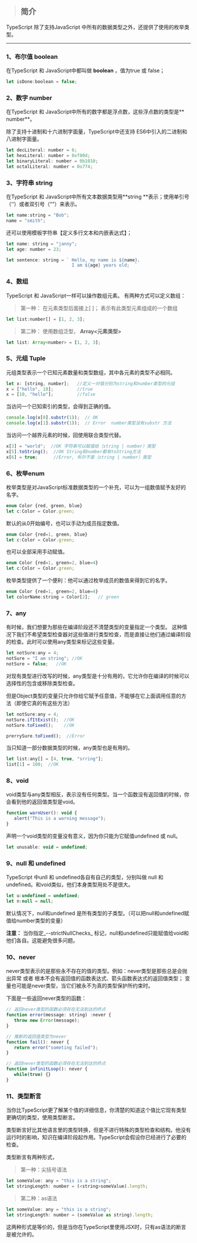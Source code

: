 > ## 简介

TypeScript 除了支持JavaScript 中所有的数据类型之外，还提供了使用的枚举类型。

---

### 1、布尔值 **boolean**

在TypeScript 和 JavaScript中都叫做 **boolean** ，值为true 或 false；

```js
let isDone:boolean = false;
```

### 2、数字 number

在TypeScript 和 JavaScript中所有的数字都是浮点数，这些浮点数的类型是** number**。

除了支持十进制和十六进制字面量，TypeScript中还支持 ES6中引入的二进制和八进制字面量。

```js
let decLiteral: number = 6;
let hexLiteral: number = 0xf00d;
let binaryLiteral: number = 0b1010;
let octalLiteral: number = 0o774;
```

### 3、字符串 **string**

在TypeScript 和 JavaScript中所有文本数据类型用**string **表示；使用单引号（‘’）或者双引号（“”）来表示。

```js
let name:string = "Bob";
name = "smith";
```

还可以使用模板字符串【定义多行文本和内嵌表达式】；

```js
let name: string = "janny";
let age: number = 23;

let sentence: string = ` Hello, my name is ${name}，
                         I am ${age} years old;  `
```

### 4、数组

TypeScript 和 JavaScript一样可以操作数组元素。 有两种方式可以定义数组：

> 第一种： 在元素类型后面接上\[ \]； 表示有此类型元素组成的一个数组

```js
let list:number[] = [1, 2, 3];
```

> 第二种： 使用数组泛型， **Array&lt;元素类型&gt;**

```js
let list: Array<number> = [1, 2, 3];
```

### 5、元组 **Tuple**

元组类型表示一个已知元素数量和类型数组，其中各元素的类型不必相同。

```js
let x: [string, number];   //定义一对值分别为string和number类型的元组
x = ["hello", 10];         //true
x = [10, "hello"];         //false
```

当访问一个已知索引的类型，会得到正确的值。

```js
console.log(x[0].substr(1));  // OK
console.log(x[1].substr(1));  // Error  number类型没有substr 方法
```

当访问一个越界元素的时候，回使用联合类型代替。

```js
x[3] = "world";  //OK 字符串可以赋值给（string | number）类型
x[5].toString();  //OK String和number都有toString方法
x[6] = true;      //Error, 布尔不是（string | number）类型
```

### 6、枚举**enum**

枚举类型是对JavaScript标准数据类型的一个补充，可以为一组数值赋予友好的名字。

```js
enum Color {red, green, blue}
let c:Color = Color.green;
```

默认的从0开始编号，也可以手动为成员指定数值。

```js
enum Color {red=1, green, blue}
let c:Color = Color.green;
```

也可以全部采用手动赋值。

```js
enum Color {red=1, green=2, blue=4}
let c:Color = Color.green;
```

枚举类型提供了一个便利：他可以通过枚举成员的数值来得到它的名字。

```js
enum Color {red=1, green=2, blue=4}
let colorName:string = Color[2];   // green
```

### 7、any

有时候，我们想要为那些在编译阶段还不清楚类型的变量指定一个类型。 这种情况下我们不希望类型检查器对这些值进行类型检查，而是直接让他们通过编译阶段的检查。此时可以使用any类型来标记这些变量。

```js
let notSure:any = 4;
notSure = "I am string"; //OK
notSure = false;   //OK
```

对现有类型进行改写的时候，any类型是十分有用的，它允许你在编译的时候可以选择性的包含或移除类型检查。

但是Object类型的变量只允许你给它赋予任意值，不能够在它上面调用任意的方法（即使它真的有这些方法）

```js
let notSure:any = 4;
notSure.ifItExist();  //OK
notSure.toFixed();    //OK

prerrySure.toFixed();  //Error
```

当只知道一部分数据类型的时候，any类型也是有用的。

```js
let list:any[] = [4, true, "srring"];
list[1] = 100;  //OK
```

### 8、void

void类型与any类型相反，表示没有任何类型。当一个函数没有返回值的时候，你会看到他的返回值类型是void。

```js
function warnUser(): void {
   alert("This is a warning message");
}
```

声明一个void类型的变量没有意义，因为你只能为它赋值undefined 或 null。

```js
let unusable: void = undefined;
```

### 9、null 和 undefined

TypeScript 中unll 和 undefined各自有自己的类型，分别叫做 null 和 undefined。和void类似，他们本身类型用处不是很大。

```js
let u:undefined = undefined;
let n:null = null;
```

默认情况下，null和undefined 是所有类型的子类型。（可以把null和undefined赋值给number类型的变量）

**注意：** 当你指定_--strictNullChecks_ 标记，null和undefined只能赋值给void和他们各自。这能避免很多问题。

### 10、never

never类型表示的是那些永不存在的值的类型。例如：never类型是那些总是会抛出异常  或者  根本不会有返回值的函数表达式、箭头函数表达式的返回值类型； 变量也可能是never类型，当它们被永不为真的类型保护所约束时。

下面是一些返回never类型的函数：

```js
// 返回never类型的函数必须存在无法到达的终点
function error(message: string) :never {
   throw new Error(message);
}

// 推断的返回值类型为never
function fail(): never {
   return error("someting failed");
}

// 返回never类型的函数必须存在无法到达的终点
function infinitLoop(): never {
   while(true) {}
}
```

### 11、类型断言

当你比TypeScript更了解某个值的详细信息，你清楚的知道这个值比它现有类型更确切的类型，使用类型断言。

类型断言好比其他语言里的类型转换，但是不进行特殊的类型检查和结构。他没有运行时的影响，知识在编译阶段起作用。TypeScript会假设你已经进行了必要的检查。

类型断言有两种形式，

> 第一种：尖括号语法

```js
let someValue: any = "this is a string";
let stringLength: number = (<string>someValue).length;
```

> 第二种：as语法

```js
let someValue: any = "this is a string";
let stringLength: number = (someValue as string).length;
```

这两种形式是等价的，但是当你在TypeScript里使用JSX时，只有as语法的断言是被允许的。

